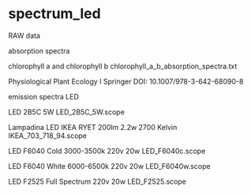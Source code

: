 # spectrum_led
RAW data

absorption spectra

chlorophyll a and chlorophyll b
chlorophyll_a_b_absorption_spectra.txt

Physiological Plant Ecology  I 
Springer
DOI: 10.1007/978-3-642-68090-8

emission spectra LED

LED 2B5C 5W 
LED_2B5C_5W.scope

Lampadina LED IKEA RYET 200lm 2.2w 2700 Kelvin
IKEA_703_718_94.scope

LED F6040 Cold 3000-3500k 220v 20w
LED_F6040c.scope

LED F6040 White 6000-6500k 220v 20w
LED_F6040w.scope

LED F2525 Full Spectrum 220v 20w
LED_F2525.scope